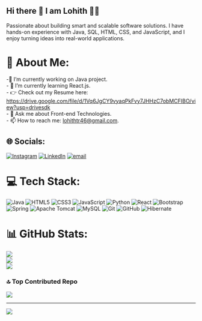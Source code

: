 ## Hi there 👋 I am Lohith 🙎‍♂
Passionate about building smart and scalable software solutions. I have hands-on experience with Java, SQL, HTML, CSS, and JavaScript, and I enjoy turning ideas into real-world applications.

# 💫 About Me:
-🔭 I’m currently working on Java project.<br>- 🌱 I’m currently learning React.js.<br>- 👉 Check out my Resume here: https://drive.google.com/file/d/1Vq6JgCY9vyaqPkFvy7JHHzC7obMCFIBO/view?usp=drivesdk<br>- 💬 Ask me about Front-end Technologies.<br>- 📫 How to reach me: lohithtr46@gmail.com.<br>


## 🌐 Socials:
[![Instagram](https://img.shields.io/badge/Instagram-%23E4405F.svg?logo=Instagram&logoColor=white)](https://instagram.com/_baazigar_46_) [![LinkedIn](https://img.shields.io/badge/LinkedIn-%230077B5.svg?logo=linkedin&logoColor=white)](https://linkedin.com/in/lohithtr46) [![email](https://img.shields.io/badge/Email-D14836?logo=gmail&logoColor=white)](mailto:lohithtr46@gmail.com) 

# 💻 Tech Stack:
![Java](https://img.shields.io/badge/java-%23ED8B00.svg?style=flat&logo=openjdk&logoColor=white) ![HTML5](https://img.shields.io/badge/html5-%23E34F26.svg?style=flat&logo=html5&logoColor=white) ![CSS3](https://img.shields.io/badge/css3-%231572B6.svg?style=flat&logo=css3&logoColor=white) ![JavaScript](https://img.shields.io/badge/javascript-%23323330.svg?style=flat&logo=javascript&logoColor=%23F7DF1E) ![Python](https://img.shields.io/badge/python-3670A0?style=flat&logo=python&logoColor=ffdd54) ![React](https://img.shields.io/badge/react-%2320232a.svg?style=flat&logo=react&logoColor=%2361DAFB) ![Bootstrap](https://img.shields.io/badge/bootstrap-%238511FA.svg?style=flat&logo=bootstrap&logoColor=white) ![Spring](https://img.shields.io/badge/spring-%236DB33F.svg?style=flat&logo=spring&logoColor=white) ![Apache Tomcat](https://img.shields.io/badge/apache%20tomcat-%23F8DC75.svg?style=flat&logo=apache-tomcat&logoColor=black) ![MySQL](https://img.shields.io/badge/mysql-4479A1.svg?style=flat&logo=mysql&logoColor=white) ![Git](https://img.shields.io/badge/git-%23F05033.svg?style=flat&logo=git&logoColor=white) ![GitHub](https://img.shields.io/badge/github-%23121011.svg?style=flat&logo=github&logoColor=white) ![Hibernate](https://img.shields.io/badge/Hibernate-59666C?style=flat&logo=Hibernate&logoColor=white)
# 📊 GitHub Stats:
![](https://github-readme-stats.vercel.app/api?username=lohithtr&theme=midnight-purple&hide_border=false&include_all_commits=false&count_private=false)<br/>
![](https://nirzak-streak-stats.vercel.app/?user=lohithtr&theme=midnight-purple&hide_border=false)<br/>
![](https://github-readme-stats.vercel.app/api/top-langs/?username=lohithtr&theme=midnight-purple&hide_border=false&include_all_commits=false&count_private=false&layout=compact)

### 🔝 Top Contributed Repo
![](https://github-contributor-stats.vercel.app/api?username=lohithtr&limit=5&theme=dark&combine_all_yearly_contributions=true)

---
[![](https://visitcount.itsvg.in/api?id=lohithtr&icon=5&color=13)](https://visitcount.itsvg.in)

<!-- Proudly created with GPRM ( https://gprm.itsvg.in ) -->
